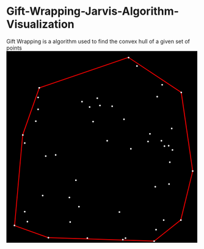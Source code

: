 # Gift-Wrapping-Jarvis-Algorithm-Visualization
Gift Wrapping is a algorithm used to find the convex hull of a given set of points
![alt text](https://github.com/rinovethamoses97/Gift-Wrapping-Jarvis-Algorithm-Visualization/blob/master/output.png)
